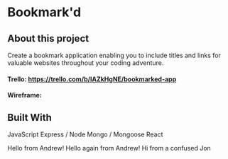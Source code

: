 # Bookmark'd

## About this project

Create a bookmark application enabling you to include titles and links for valuable websites throughout your coding adventure.

#### Trello: https://trello.com/b/lAZkHgNE/bookmarked-app

#### Wireframe:

## Built With

JavaScript
Express / Node
Mongo / Mongoose
React

Hello from Andrew!
Hello again from Andrew!
Hi from a confused Jon

